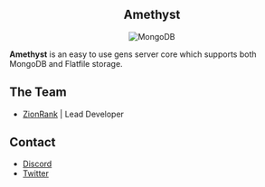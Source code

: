 <div align="center">

## Amethyst

</small></i>

![MongoDB](https://img.shields.io/badge/MongoDB-%234ea94b.svg?style=for-the-badge&logo=mongodb&logoColor=white)

</div>

**Amethyst** is an easy to use gens server core which supports both MongoDB and Flatfile storage.

## The Team
+ [ZionRank](https://github.com/Zahted) | Lead Developer

## Contact
- [Discord](https://disc.skymc.cc)
- [Twitter](https://twitter.com/SkyMC)

